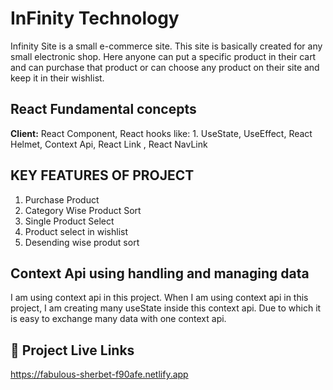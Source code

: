 
# InFinity Technology

Infinity Site is a small e-commerce site. This site is basically created for any small electronic shop. Here anyone can put a specific product in their cart and can purchase that product or can choose any product on their site and keep it in their wishlist.


## React Fundamental concepts 

**Client:** React Component,
React hooks like: 1. UseState, UseEffect, React Helmet, Context Api, React Link , React NavLink



##  KEY FEATURES OF PROJECT 

1. Purchase Product
2. Category Wise Product Sort
3. Single Product Select
4. Product select in wishlist
5. Desending wise produt sort


## Context Api using handling and managing data

I am using context api in this project. When I am using context api in this project, I am creating many useState inside this context api. Due to which it is easy to exchange many data with one context api.

## 🔗 Project Live Links
https://fabulous-sherbet-f90afe.netlify.app

